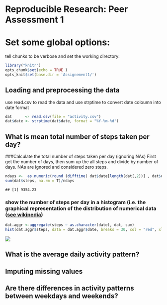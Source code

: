 # Reproducible Research: Peer Assessment 1


# Set some global options:

tell chunks to be verbose and set the working directory:

```r
library("knitr")
opts_chunk$set(echo = TRUE )
opts_knit$set(base.dir = 'Assignement1/')
```

## Loading and preprocessing the data


use read.csv to read the data and use strptime to convert date coloumn into date format


```r
dat      <- read.csv(file = "activity.csv")
dat$date <- strptime(dat$date, format = "%Y-%m-%d")
```

## What is mean total number of steps taken per day?

###Calculate the total number of steps taken per day (ignoring NAs)
First get the number of days, then sum up the all steps and divide by number of days. NAs are ignored and considered zero steps.


```r
ndays <-  as.numeric(round (difftime( dat$date[length(dat[,2])] , dat$date[1], units = "days") + 1))
sum(dat$steps, na.rm = T)/ndays 
```

```
## [1] 9354.23
```

### show the number of steps per day in a histogram (i.e. the  graphical representation of the distribution of numerical data ([see wikipedia](https://en.wikipedia.org/wiki/Histogram))


```r
dat.aggr <-aggregate(steps ~ as.character(date), dat, sum)
hist(dat.aggr$steps, data = dat.aggr$date, breaks = 30, col = "red", xlab = "steps")
```

![](PA1_template_files/figure-html/plothist-1.png)<!-- -->


## What is the average daily activity pattern?



## Imputing missing values



## Are there differences in activity patterns between weekdays and weekends?
